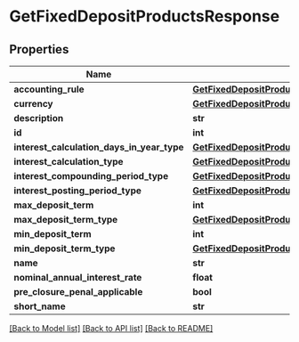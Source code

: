 # GetFixedDepositProductsResponse

## Properties
Name | Type | Description | Notes
------------ | ------------- | ------------- | -------------
**accounting_rule** | [**GetFixedDepositProductsAccountingRule**](GetFixedDepositProductsAccountingRule.md) |  | [optional] 
**currency** | [**GetFixedDepositProductsCurrency**](GetFixedDepositProductsCurrency.md) |  | [optional] 
**description** | **str** |  | [optional] 
**id** | **int** |  | [optional] 
**interest_calculation_days_in_year_type** | [**GetFixedDepositProductsInterestCalculationDaysInYearType**](GetFixedDepositProductsInterestCalculationDaysInYearType.md) |  | [optional] 
**interest_calculation_type** | [**GetFixedDepositProductsInterestCalculationType**](GetFixedDepositProductsInterestCalculationType.md) |  | [optional] 
**interest_compounding_period_type** | [**GetFixedDepositProductsInterestCompoundingPeriodType**](GetFixedDepositProductsInterestCompoundingPeriodType.md) |  | [optional] 
**interest_posting_period_type** | [**GetFixedDepositProductsInterestPostingPeriodType**](GetFixedDepositProductsInterestPostingPeriodType.md) |  | [optional] 
**max_deposit_term** | **int** |  | [optional] 
**max_deposit_term_type** | [**GetFixedDepositProductsMaxDepositTermType**](GetFixedDepositProductsMaxDepositTermType.md) |  | [optional] 
**min_deposit_term** | **int** |  | [optional] 
**min_deposit_term_type** | [**GetFixedDepositProductsMinDepositTermType**](GetFixedDepositProductsMinDepositTermType.md) |  | [optional] 
**name** | **str** |  | [optional] 
**nominal_annual_interest_rate** | **float** |  | [optional] 
**pre_closure_penal_applicable** | **bool** |  | [optional] 
**short_name** | **str** |  | [optional] 

[[Back to Model list]](../README.md#documentation-for-models) [[Back to API list]](../README.md#documentation-for-api-endpoints) [[Back to README]](../README.md)

